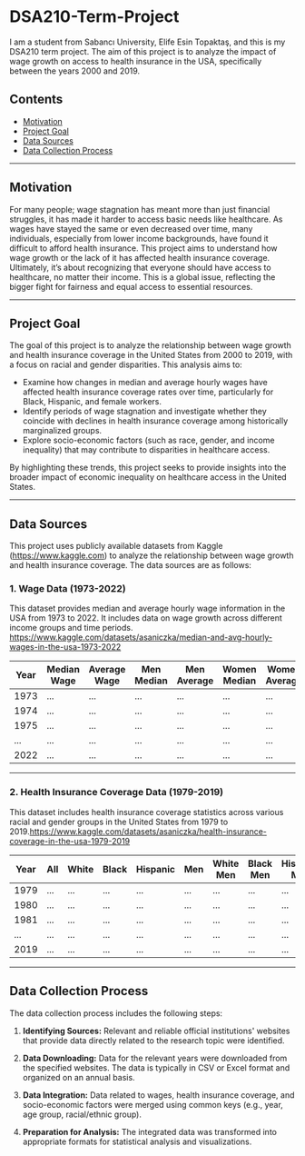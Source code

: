 # DSA210-Term-Project
I am a student from Sabancı University, Elife Esin Topaktaş, and this is my DSA210 term project. The aim of this project is to analyze the impact of wage growth on access to health insurance in the USA, specifically between the years 2000 and 2019.



## **Contents** 

- [Motivation](#motivation)  
- [Project Goal](#project-goal)  
- [Data Sources](#data-sources)  
- [Data Collection Process](#data-collection-process) 
---

## **Motivation**  

For many people; wage stagnation has meant more than just financial struggles, it has made it harder to access basic needs like healthcare. As wages have stayed the same or even decreased over time, many individuals, especially from lower income backgrounds, have found it difficult to afford health insurance. This project aims to understand how wage growth or the lack of it has affected health insurance coverage. Ultimately, it’s about recognizing that everyone should have access to healthcare, no matter their income. This is a global issue, reflecting the bigger fight for fairness and equal access to essential resources.

---

## **Project Goal**  

The goal of this project is to analyze the relationship between wage growth and health insurance coverage in the United States from 2000 to 2019, with a focus on racial and gender disparities. This analysis aims to:

- Examine how changes in median and average hourly wages have affected health insurance coverage rates over time, particularly for Black, Hispanic, and female workers.
- Identify periods of wage stagnation and investigate whether they coincide with declines in health insurance coverage among historically marginalized groups.
- Explore socio-economic factors (such as race, gender, and income inequality) that may contribute to disparities in healthcare access.

By highlighting these trends, this project seeks to provide insights into the broader impact of economic inequality on healthcare access in the United States.

---

## **Data Sources**   

This project uses publicly available datasets from Kaggle (https://www.kaggle.com) to analyze the relationship between wage growth and health insurance coverage. The data sources are as follows:

### 1. Wage Data (1973-2022)  
This dataset provides median and average hourly wage information in the USA from 1973 to 2022. It includes data on wage growth across different income groups and time periods.
https://www.kaggle.com/datasets/asaniczka/median-and-avg-hourly-wages-in-the-usa-1973-2022

| Year | Median Wage | Average Wage | Men Median | Men Average | Women Median | Women Average | White Median | White Average | Black Median |
|------|------------|--------------|------------|-------------|--------------|--------------|--------------|--------------|--------------|
| 1973 | ...        | ...          | ...        | ...         | ...          | ...          | ...          | ...          | ...          |
| 1974 | ...        | ...          | ...        | ...         | ...          | ...          | ...          | ...          | ...          |
| 1975 | ...        | ...          | ...        | ...         | ...          | ...          | ...          | ...          | ...          |
| ...  | ...        | ...          | ...        | ...         | ...          | ...          | ...          | ...          | ...          |
| 2022 | ...        | ...          | ...        | ...         | ...          | ...          | ...          | ...          | ...          |

---

### 2. Health Insurance Coverage Data (1979-2019)  
This dataset includes health insurance coverage statistics across various racial and gender groups in the United States from 1979 to 2019.https://www.kaggle.com/datasets/asaniczka/health-insurance-coverage-in-the-usa-1979-2019

| Year | All | White | Black | Hispanic | Men | White Men | Black Men | Hispanic Men | Women |
|------|-----|-------|-------|----------|-----|-----------|-----------|--------------|-------|
| 1979 | ... | ...   | ...   | ...      | ... | ...       | ...       | ...          | ...   |
| 1980 | ... | ...   | ...   | ...      | ... | ...       | ...       | ...          | ...   |
| 1981 | ... | ...   | ...   | ...      | ... | ...       | ...       | ...          | ...   |
| ...  | ... | ...   | ...   | ...      | ... | ...       | ...       | ...          | ...   |
| 2019 | ... | ...   | ...   | ...      | ... | ...       | ...       | ...          | ...   |

---
## **Data Collection Process**

The data collection process includes the following steps:

1. **Identifying Sources:** Relevant and reliable official institutions' websites that provide data directly related to the research topic were identified.

2. **Data Downloading:** Data for the relevant years were downloaded from the specified websites. The data is typically in CSV or Excel format and organized on an annual basis.

3. **Data Integration:** Data related to wages, health insurance coverage, and socio-economic factors were merged using common keys (e.g., year, age group, racial/ethnic group).

4. **Preparation for Analysis:** The integrated data was transformed into appropriate formats for statistical analysis and visualizations.

